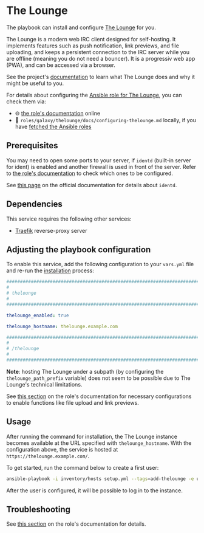 <!--
SPDX-FileCopyrightText: 2020 - 2024 MDAD project contributors
SPDX-FileCopyrightText: 2020 - 2024 Slavi Pantaleev
SPDX-FileCopyrightText: 2020 Aaron Raimist
SPDX-FileCopyrightText: 2020 Chris van Dijk
SPDX-FileCopyrightText: 2020 Dominik Zajac
SPDX-FileCopyrightText: 2020 Mickaël Cornière
SPDX-FileCopyrightText: 2022 François Darveau
SPDX-FileCopyrightText: 2022 Julian Foad
SPDX-FileCopyrightText: 2022 Warren Bailey
SPDX-FileCopyrightText: 2023 Antonis Christofides
SPDX-FileCopyrightText: 2023 Felix Stupp
SPDX-FileCopyrightText: 2023 Julian-Samuel Gebühr
SPDX-FileCopyrightText: 2023 Pierre 'McFly' Marty
SPDX-FileCopyrightText: 2024 - 2025 Suguru Hirahara

SPDX-License-Identifier: AGPL-3.0-or-later
-->

# The Lounge

The playbook can install and configure [The Lounge](https://thelounge.chat) for you.

The Lounge is a modern web IRC client designed for self-hosting. It implements features such as push notification, link previews, and file uploading, and keeps a persistent connection to the IRC server while you are offline (meaning you do not need a bouncer). It is a progressiv web app (PWA), and can be accessed via a browser.

See the project's [documentation](https://thelounge.chat/docs) to learn what The Lounge does and why it might be useful to you.

For details about configuring the [Ansible role for The Lounge](https://app.radicle.xyz/nodes/seed.radicle.garden/rad%3Az3vaa8VAuz3pxqB3FyciNKQRSHqyt), you can check them via:
- 🌐 [the role's documentation](https://app.radicle.xyz/nodes/seed.radicle.garden/rad%3Az3vaa8VAuz3pxqB3FyciNKQRSHqyt/tree/docs/configuring-thelounge.md) online
- 📁 `roles/galaxy/thelounge/docs/configuring-thelounge.md` locally, if you have [fetched the Ansible roles](../installing.md)

## Prerequisites

You may need to open some ports to your server, if `identd` (built-in server for ident) is enabled and another firewall is used in front of the server. Refer to [the role's documentation](https://app.radicle.xyz/nodes/seed.radicle.garden/rad%3Az3vaa8VAuz3pxqB3FyciNKQRSHqyt/tree/docs/configuring-thelounge.md#prerequisites) to check which ones to be configured.

See [this page](https://thelounge.chat/docs/guides/identd-and-oidentd) on the official documentation for details about `identd`.

## Dependencies

This service requires the following other services:

- [Traefik](traefik.md) reverse-proxy server

## Adjusting the playbook configuration

To enable this service, add the following configuration to your `vars.yml` file and re-run the [installation](../installing.md) process:

```yaml
########################################################################
#                                                                      #
# thelounge                                                            #
#                                                                      #
########################################################################

thelounge_enabled: true

thelounge_hostname: thelounge.example.com

########################################################################
#                                                                      #
# /thelounge                                                           #
#                                                                      #
########################################################################
```

**Note**: hosting The Lounge under a subpath (by configuring the `thelounge_path_prefix` variable) does not seem to be possible due to The Lounge's technical limitations.

See [this section](https://app.radicle.xyz/nodes/seed.radicle.garden/rad%3Az3vaa8VAuz3pxqB3FyciNKQRSHqyt/tree/docs/configuring-thelounge.md#adjusting-the-playbook-configuration) on the role's documentation for necessary configurations to enable functions like file upload and link previews.

## Usage

After running the command for installation, the The Lounge instance becomes available at the URL specified with `thelounge_hostname`. With the configuration above, the service is hosted at `https://thelounge.example.com/`.

To get started, run the command below to create a first user:

```sh
ansible-playbook -i inventory/hosts setup.yml --tags=add-thelounge -e username=USERNAME_HERE password=PASSWORD_HERE
```

After the user is configured, it will be possible to log in to the instance.

## Troubleshooting

See [this section](https://app.radicle.xyz/nodes/seed.radicle.garden/rad%3Az3vaa8VAuz3pxqB3FyciNKQRSHqyt/tree/docs/configuring-thelounge.md#troubleshooting) on the role's documentation for details.
